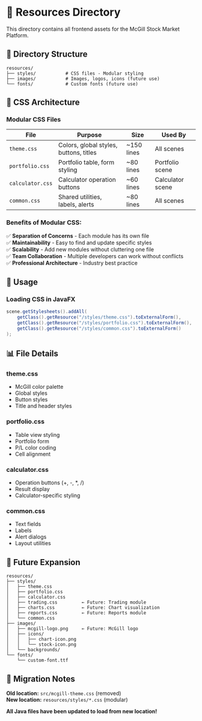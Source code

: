 # 📁 Resources Directory

This directory contains all frontend assets for the McGill Stock Market Platform.

## 📂 Directory Structure

```
resources/
├── styles/           # CSS files - Modular styling
├── images/           # Images, logos, icons (future use)
└── fonts/            # Custom fonts (future use)
```

## 🎨 CSS Architecture

### Modular CSS Files

| File | Purpose | Size | Used By |
|------|---------|------|---------|
| `theme.css` | Colors, global styles, buttons, titles | ~150 lines | All scenes |
| `portfolio.css` | Portfolio table, form styling | ~80 lines | Portfolio scene |
| `calculator.css` | Calculator operation buttons | ~60 lines | Calculator scene |
| `common.css` | Shared utilities, labels, alerts | ~80 lines | All scenes |

### Benefits of Modular CSS:

✅ **Separation of Concerns** - Each module has its own file  
✅ **Maintainability** - Easy to find and update specific styles  
✅ **Scalability** - Add new modules without cluttering one file  
✅ **Team Collaboration** - Multiple developers can work without conflicts  
✅ **Professional Architecture** - Industry best practice  

## 🚀 Usage

### Loading CSS in JavaFX

```java
scene.getStylesheets().addAll(
    getClass().getResource("/styles/theme.css").toExternalForm(),
    getClass().getResource("/styles/portfolio.css").toExternalForm(),
    getClass().getResource("/styles/common.css").toExternalForm()
);
```

## 📊 File Details

### theme.css
- McGill color palette
- Global styles
- Button styles
- Title and header styles

### portfolio.css
- Table view styling
- Portfolio form
- P/L color coding
- Cell alignment

### calculator.css
- Operation buttons (+, -, *, /)
- Result display
- Calculator-specific styling

### common.css
- Text fields
- Labels
- Alert dialogs
- Layout utilities

## 🔄 Future Expansion

```
resources/
├── styles/
│   ├── theme.css
│   ├── portfolio.css
│   ├── calculator.css
│   ├── trading.css         ← Future: Trading module
│   ├── charts.css          ← Future: Chart visualization
│   ├── reports.css         ← Future: Reports module
│   └── common.css
├── images/
│   ├── mcgill-logo.png     ← Future: McGill logo
│   ├── icons/
│   │   ├── chart-icon.png
│   │   └── stock-icon.png
│   └── backgrounds/
└── fonts/
    └── custom-font.ttf
```

## 📝 Migration Notes

**Old location:** `src/mcgill-theme.css` (removed)  
**New location:** `resources/styles/*.css` (modular)

**All Java files have been updated to load from new location!**

